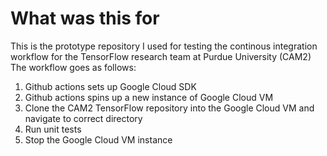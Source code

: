 # What was this for
This is the prototype repository I used for testing the continous integration workflow for the TensorFlow research team at Purdue University (CAM2)\
The workflow goes as follows:
1. Github actions sets up Google Cloud SDK
2. Github actions spins up a new instance of Google Cloud VM
3. Clone the CAM2 TensorFlow repository into the Google Cloud VM and navigate to correct directory
4. Run unit tests
5. Stop the Google Cloud VM instance
